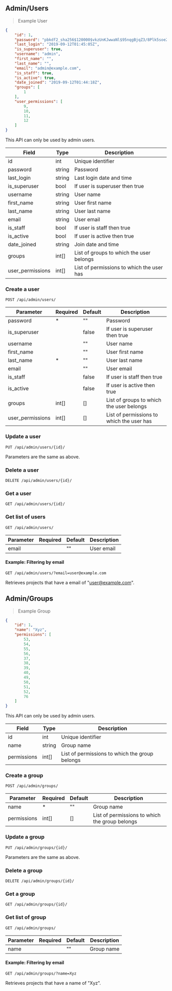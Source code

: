 ## Admin/Users

> Example User

```json
{
    "id": 1,
    "password": "pbkdf2_sha256$120000$vkzUnKJwwaNl$95nqgBjqZ3/8Plk5soe2SjUPEF5fFNjBDfIapOXCy/Y=",
    "last_login": "2019-09-12T01:45:05Z",
    "is_superuser": true,
    "username": "admin",
    "first_name": "",
    "last_name": "",
    "email": "admin@example.com",
    "is_staff": true,
    "is_active": true,
    "date_joined": "2019-09-12T01:44:18Z",
    "groups": [
        1
    ],
    "user_permissions": [
        9,
        10,
        11,
        12
    ]
}
```

This API can only be used by admin users.

Field | Type | Description
----- | ---- | -----------
id | int | Unique identifier
password | string | Password
last_login | string | Last login date and time
is_superuser | bool | If user is superuser then true
username | string | User name
first_name | string | User first name
last_name | string | User last name
email | string | User email
is_staff | bool | If user is staff then true
is_active | bool | If user is active then true
date_joined | string | Join date and time
groups | int[] | List of groups to which the user belongs
user_permissions | int[] | List of permissions to which the user has


### Create a user

`POST /api/admin/users/`

Parameter | Required | Default | Description
--------- | -------- | ------- | -----------
password | * | "" | Password
is_superuser | | false | If user is superuser then true
username | | "" | User name
first_name | | "" | User first name
last_name | * | "" | User last name
email | | "" | User email
is_staff | | false |  If user is staff then true
is_active | | false | If user is active then true
groups | int[] | [] | List of groups to which the user belongs
user_permissions | int[] | [] | List of permissions to which the user has


### Update a user

`PUT /api/admin/users/{id}/`

Parameters are the same as above.


### Delete a user

`DELETE /api/admin/users/{id}/`


### Get a user

`GET /api/admin/users/{id}/`


### Get list of users

`GET /api/admin/users/`

Parameter | Required | Default | Description
--------- | -------- | ------- | -----------
email |  | "" | User email


#### Example: Filtering by email

`GET /api/admin/users/?email=user@example.com`

Retrieves projects that have a email of "user@example.com".


## Admin/Groups

> Example Group

```json
{
    "id": 1,
    "name": "Xyz",
    "permissions": [
        53,
        54,
        55,
        56,
        37,
        38,
        39,
        40,
        49,
        50,
        51,
        52,
        76
    ]
}
```

This API can only be used by admin users.


Field | Type | Description
----- | ---- | -----------
id | int | Unique identifier
name | string | Group name
permissions | int[] | List of permissions to which the group belongs


### Create a group

`POST /api/admin/groups/`

Parameter | Required | Default | Description
--------- | -------- | ------- | -----------
name | * | "" | Group name
permissions | int[] | [] | List of permissions to which the group belongs


### Update a group

`PUT /api/admin/groups/{id}/`

Parameters are the same as above.


### Delete a group

`DELETE /api/admin/groups/{id}/`


### Get a group

`GET /api/admin/groups/{id}/`


### Get list of group

`GET /api/admin/groups/`

Parameter | Required | Default | Description
--------- | -------- | ------- | -----------
name |  | "" | Group name

#### Example: Filtering by email

`GET /api/admin/groups/?name=Xyz`

Retrieves projects that have a name of "Xyz".
